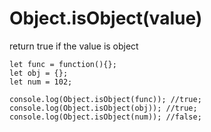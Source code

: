 # Object.isObject(value)

return true if the value is object

```
let func = function(){};
let obj = {};
let num = 102;

console.log(Object.isObject(func)); //true;
console.log(Object.isObject(obj)); //true;
console.log(Object.isObject(num)); //false;
```

